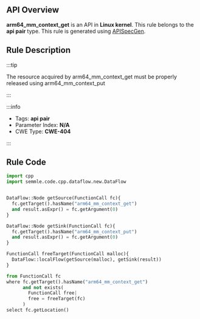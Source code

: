 ---
---


## API Overview
**arm64_mm_context_get** is an API in **Linux kernel**. This rule belongs to the **api pair** type. This rule is generated using [APISpecGen](../../tools/APISpecGen).
## Rule Description

:::tip

The resource acquired by arm64_mm_context_get must be properly released using arm64_mm_context_put

:::

:::info

- Tags: **api pair**
- Parameter Index: **N/A**
- CWE Type: **CWE-404**

:::

## Rule Code
```python
import cpp
import semmle.code.cpp.dataflow.new.DataFlow


DataFlow::Node getSource(FunctionCall fc){
  fc.getTarget().hasName("arm64_mm_context_get")
  and result.asExpr() = fc.getArgument(0)
}

DataFlow::Node getSink(FunctionCall fc){
  fc.getTarget().hasName("arm64_mm_context_put")
  and result.asExpr() = fc.getArgument(0)
}

FunctionCall freeTarget(FunctionCall malloc){
  DataFlow::localFlow(getSource(malloc), getSink(result))
}

from FunctionCall fc
where fc.getTarget().hasName("arm64_mm_context_get")
      and not exists(
        FunctionCall free| 
        free = freeTarget(fc)
      )
select fc.getLocation()

    
```